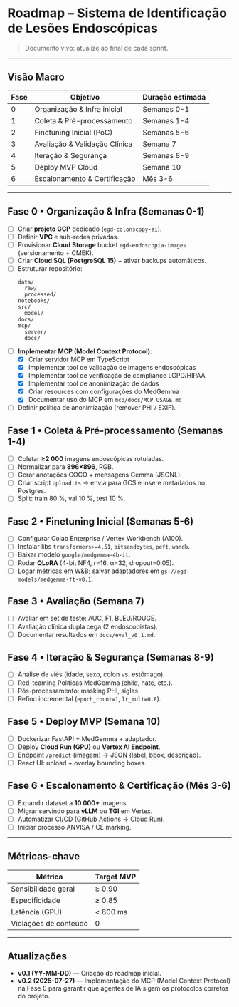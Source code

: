 # Roadmap – Sistema de Identificação de Lesões Endoscópicas

> Documento vivo: atualize ao final de cada sprint.

---
## Visão Macro
| Fase | Objetivo | Duração estimada |
|------|----------|------------------|
| 0 | Organização & Infra inicial | Semanas 0-1 |
| 1 | Coleta & Pré-processamento | Semanas 1-4 |
| 2 | Finetuning Inicial (PoC) | Semanas 5-6 |
| 3 | Avaliação & Validação Clínica | Semana 7 |
| 4 | Iteração & Segurança | Semanas 8-9 |
| 5 | Deploy MVP Cloud | Semana 10 |
| 6 | Escalonamento & Certificação | Mês 3-6 |

---
## Fase 0 • Organização & Infra (Semanas 0-1)
- [ ] Criar **projeto GCP** dedicado (`egd-colonscopy-ai`).
- [ ] Definir **VPC** e sub-redes privadas.
- [ ] Provisionar **Cloud Storage** bucket `egd-endoscopia-images` (versionamento + CMEK).
- [ ] Criar **Cloud SQL (PostgreSQL 15)** + ativar backups automáticos.
- [ ] Estruturar repositório:
  ```text
  data/
    raw/
    processed/
  notebooks/
  src/
    model/
  docs/
  mcp/
    server/
    docs/
  ```
- [ ] **Implementar MCP (Model Context Protocol)**:
  - [x] Criar servidor MCP em TypeScript
  - [x] Implementar tool de validação de imagens endoscópicas
  - [x] Implementar tool de verificação de compliance LGPD/HIPAA
  - [x] Implementar tool de anonimização de dados
  - [x] Criar resources com configurações do MedGemma
  - [x] Documentar uso do MCP em `mcp/docs/MCP_USAGE.md`
- [ ] Definir política de anonimização (remover PHI / EXIF).

## Fase 1 • Coleta & Pré-processamento (Semanas 1-4)
- [ ] Coletar **≥2 000** imagens endoscópicas rotuladas.
- [ ] Normalizar para **896×896**, RGB.
- [ ] Gerar anotações COCO + mensagens Gemma (JSONL).
- [ ] Criar script `upload.ts` → envia para GCS e insere metadados no Postgres.
- [ ] Split: train 80 %, val 10 %, test 10 %.

## Fase 2 • Finetuning Inicial (Semanas 5-6)
- [ ] Configurar Colab Enterprise / Vertex Workbench (A100).
- [ ] Instalar libs `transformers>=4.51`, `bitsandbytes`, `peft`, `wandb`.
- [ ] Baixar modelo `google/medgemma-4b-it`.
- [ ] Rodar **QLoRA** (4-bit NF4, r=16, α=32, dropout=0.05).
- [ ] Logar métricas em W&B; salvar adaptadores em `gs://egd-models/medgemma-ft-v0.1`.

## Fase 3 • Avaliação (Semana 7)
- [ ] Avaliar em set de teste: AUC, F1, BLEU/ROUGE.
- [ ] Avaliação clínica dupla cega (2 endoscopistas).
- [ ] Documentar resultados em `docs/eval_v0.1.md`.

## Fase 4 • Iteração & Segurança (Semanas 8-9)
- [ ] Análise de viés (idade, sexo, colon vs. estômago).
- [ ] Red-teaming Políticas MedGemma (child, hate, etc.).
- [ ] Pós-processamento: masking PHI, siglas.
- [ ] Refino incremental (`epoch_count=1`, `lr_mult=0.8`).

## Fase 5 • Deploy MVP (Semana 10)
- [ ] Dockerizar FastAPI + MedGemma + adaptador.
- [ ] Deploy **Cloud Run (GPU)** ou **Vertex AI Endpoint**.
- [ ] Endpoint `/predict` (imagem) → JSON {label, bbox, descrição}.
- [ ] React UI: upload + overlay bounding boxes.

## Fase 6 • Escalonamento & Certificação (Mês 3-6)
- [ ] Expandir dataset a **10 000+** imagens.
- [ ] Migrar servindo para **vLLM** ou **TGI** em Vertex.
- [ ] Automatizar CI/CD (GitHub Actions → Cloud Run).
- [ ] Iniciar processo ANVISA / CE marking.

---
## Métricas-chave
| Métrica | Target MVP |
|---------|------------|
| Sensibilidade geral | ≥ 0.90 |
| Especificidade | ≥ 0.85 |
| Latência (GPU) | < 800 ms |
| Violações de conteúdo | 0 |

---
## Atualizações
* **v0.1 (YY-MM-DD)** — Criação do roadmap inicial.
* **v0.2 (2025-07-27)** — Implementação do MCP (Model Context Protocol) na Fase 0 para garantir que agentes de IA sigam os protocolos corretos do projeto. 